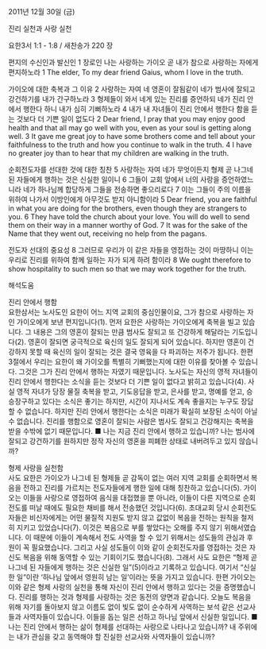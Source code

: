 2011년 12월 30일 (금)

진리 실천과 사랑 실천



요한3서 1:1 - 1:8 / 새찬송가 220 장


편지의 수신인과 발신인
1 장로인 나는 사랑하는 가이오 곧 내가 참으로 사랑하는 자에게 편지하노라
1 The elder, To my dear friend Gaius, whom I love in the truth.

가이오에 대한 축복과 그 이유
2 사랑하는 자여 네 영혼이 잘됨같이 네가 범사에 잘되고 강건하기를 내가 간구하노라 3 형제들이 와서 네게 있는 진리를 증언하되 네가 진리 안에서 행한다 하니 내가 심히 기뻐하노라 4 내가 내 자녀들이 진리 안에서 행한다 함을 듣는 것보다 더 기쁜 일이 없도다
2 Dear friend, I pray that you may enjoy good health and that all may go well with you, even as your soul is getting along well. 3 It gave me great joy to have some brothers come and tell about your faithfulness to the truth and how you continue to walk in the truth. 4 I have no greater joy than to hear that my children are walking in the truth.

순회전도자를 선대한 것에 대한 칭찬
5 사랑하는 자여 네가 무엇이든지 형제 곧 나그네 된 자들에게 행하는 것은 신실한 일이니 6 그들이 교회 앞에서 너의 사랑을 증언하였느니라 네가 하나님께 합당하게 그들을 전송하면 좋으리로다 7 이는 그들이 주의 이름을 위하여 나가서 이방인에게 아무것도 받지 아니함이라
5 Dear friend, you are faithful in what you are doing for the brothers, even though they are strangers to you. 6 They have told the church about your love. You will do well to send them on their way in a manner worthy of God. 7 It was for the sake of the Name that they went out, receiving no help from the pagans.

전도자 선대의 중요성
8 그러므로 우리가 이 같은 자들을 영접하는 것이 마땅하니 이는 우리로 진리를 위하여 함께 일하는 자가 되게 하려 함이라
8 We ought therefore to show hospitality to such men so that we may work together for the truth.

해석도움





진리 안에서 행함  
요한삼서는 노사도인 요한이 어느 지역 교회의 중심인물이요, 그가 참으로 사랑하는 자인 가이오에게 보낸 편지입니다(1). 먼저 요한은 사랑하는 가이오에게 축복을 빌고 있습니다. 그 내용은 그의 영혼이 잘되는 만큼 범사도 잘되고 또 건강하게 해달라는 기도입니다(2). 영혼이 잘되면 궁극적으로 육신의 일도 잘되게 되어 있습니다. 하지만 영혼이 건강하지 못할 때 육신의 일이 잘되는 것은 결국 영육을 다 파괴하는 저주가 됩니다. 한편 3절에서 우리는 요한이 왜 가이오를 특별히 기뻐했는지에 대한 이유를 찾아볼 수 있습니다. 그것은 그가 진리 안에서 행하는 자였기 때문입니다. 노사도는 자신의 영적 자녀들이 진리 안에서 행한다는 소식을 듣는 것보다 더 기쁜 일이 없다고 밝히고 있습니다(4). 사실 영적 자녀가 당장 물질 축복을 받고, 기도응답을 받고, 은사를 받고, 명예를 얻고, 승승장구하고 있다는 소식은 좋기는 하지만, 시간이 지나서도 계속 좋을지는 누구도 장담할 수 없습니다. 하지만 진리 안에서 행한다는 소식은 미래가 확실히 보장된 소식이 아닐 수 없습니다. 진리를 행함으로 영혼이 잘되는 사람은 범사도 잘되고 건강해지는 축복을 받을 수밖에 없기 때문입니다.
■ 나는 지금 진리 안에서 행하고 있습니까? 나는 범사에 잘되고 강건하기를 원하지만 정작 자신의 영혼을 피폐한 상태로 내버려두고 있지 않습니까?

형제 사랑을 실천함  
사도 요한은 가이오가 나그네 된 형제들 곧 감독이 없는 여러 지역 교회를 순회하면서 복음을 전하고 진리를 가르치는 전도자들에게 행한 일에 대해 칭찬하고 있습니다(5). 가이오는 이들을 사랑으로 영접하여 음식을 대접했을 뿐 아니라, 이들이 다른 지역으로 순회전도를 떠날 때에도 필요한 채비를 해서 전송했던 것입니다(6). 초대교회 당시 순회전도자들은 비신자에게는 어떤 물질적 지원도 받지 않고 값없이 복음을 전하는 원칙을 철저히 지키고 있었습니다(7). 이것은 복음으로 부를 쌓았다는 오해를 주지 않기 위해서였습니다. 이 때문에 이들이 계속해서 전도 사역을 할 수 있기 위해서는 성도들의 관심과 후원이 꼭 필요했습니다. 그리고 사실 성도들이 이와 같이 순회전도자를 영접하는 것은 자신도 복음을 위해 동역할 수 있는 기회이기도 했습니다(8). 그래서 사도 요한은 “형제 곧 나그네 된 자들에게 행하는 것은 신실한 일”(5)이라고 기록하고 있습니다. 여기서 “신실한 일”이란 ‘하나님 앞에서 영원히 남는 일’이라는 뜻을 가지고 있습니다. 한편 가이오는 이와 같은 형제 사랑의 실천을 통해 자신이 진리 안에서 행하고 있다는 것을 증명했습니다. 진리를 행하는 것과 형제를 사랑하는 것은 동전의 양면과 같습니다. 오늘도 복음을 위해 자기를 돌아보지 않고 이름도 없이 빛도 없이 순수하게 사역하는 보석 같은 선교사들과 사역자들이 있습니다. 이들을 돕는 일은 선하고 하나님 앞에서 신실한 일입니다.
■ 나는 진리 안에서 행하는 삶이 형제를 선대하는 사랑으로 나타나고 있습니까? 내 주위에는 내가 관심을 갖고 동역해야 할 진실한 선교사와 사역자들이 있습니까?